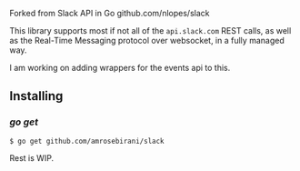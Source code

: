 Forked from Slack API in Go  github.com/nlopes/slack

This library supports most if not all of the `api.slack.com` REST
calls, as well as the Real-Time Messaging protocol over websocket, in
a fully managed way.

I am working on adding wrappers for the events api to this.

## Installing

### *go get*

    $ go get github.com/amrosebirani/slack

Rest is WIP.
